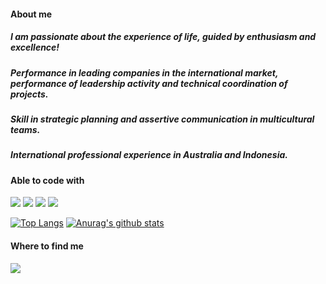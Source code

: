 #### About me

##### I am passionate about the experience of life, guided by enthusiasm and excellence!

##### Performance in leading companies in the international market, performance of leadership activity and technical coordination of projects.

##### Skill in strategic planning and assertive communication in multicultural teams.

##### International professional experience in Australia and Indonesia. 

#### Able to code with
<img src="https://img.shields.io/badge/-HTML-orange?logo=HTML5" /> <img src="https://img.shields.io/badge/-CSS-informational?logo=CSS3" /> <img src="https://img.shields.io/badge/-Javascript-yellow?logo=Javascript" /> <img src="https://img.shields.io/badge/-React-blue?logo=React" />

[![Top Langs](https://github-readme-stats.vercel.app/api/top-langs/?username=quintilianodalete&layout=compact)](https://github.com/anuraghazra/github-readme-stats)
[![Anurag's github stats](https://github-readme-stats.vercel.app/api?username=quintilianodalete)](https://github.com/anuraghazra/github-readme-stats)

#### Where to find me
<a href="https://www.linkedin.com/in/quintiliano-dalete-de-oliveira-ferreira-a14a0aa1/?locale=en_US"><img src="https://img.shields.io/badge/-LinkedIn-blue?logo=LinkedIn" /> <a/>
